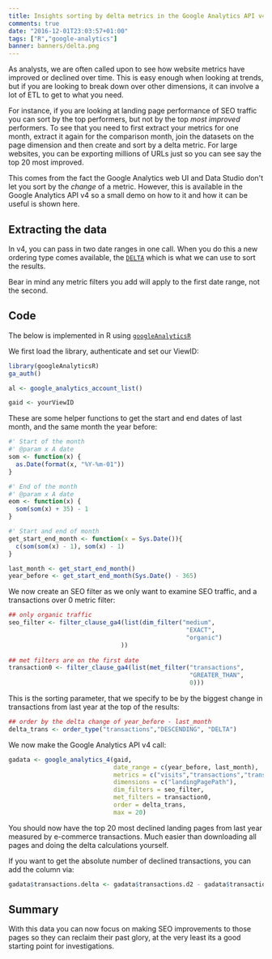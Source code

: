 ```yaml
---
title: Insights sorting by delta metrics in the Google Analytics API v4
comments: true
date: "2016-12-01T23:03:57+01:00"
tags: ["R","google-analytics"]
banner: banners/delta.png
---
```


As analysts, we are often called upon to see how website metrics have improved or declined over time.  This is easy enough when looking at trends, but if you are looking to break down over other dimensions, it can involve a lot of ETL to get to what you need.

For instance, if you are looking at landing page performance of SEO traffic you can sort by the top performers, but not by the top *most improved* performers.  To see that you need to first extract your metrics for one month, extract it again for the comparison month, join the datasets on the page dimension and then create and sort by a delta metric.  For large websites, you can be exporting millions of URLs just so you can see say the top 20 most improved. 

This comes from the fact the Google Analytics web UI and Data Studio don't let you sort by the *change* of a metric.  However, this is available in the Google Analytics API v4 so a small demo on how to it and how it can be useful is shown here.

## Extracting the data

In v4, you can pass in two date ranges in one call.  When you do this a new ordering type comes available, the [`DELTA`](https://developers.google.com/analytics/devguides/reporting/core/v4/basics#delta_ordering) which is what we can use to sort the results.

Bear in mind any metric filters you add will apply to the first date range, not the second.

## Code

The below is implemented in R using [`googleAnalyticsR`](http://code.markedmondson.me/googleAnalyticsR/)

We first load the library, authenticate and set our ViewID:

```r
library(googleAnalyticsR)
ga_auth()

al <- google_analytics_account_list()

gaid <- yourViewID
```

These are some helper functions to get the start and end dates of last month, and the same month the year before:

```r
#' Start of the month
#' @param x A date
som <- function(x) {
  as.Date(format(x, "%Y-%m-01"))
}

#' End of the month
#' @param x A date
eom <- function(x) {
  som(som(x) + 35) - 1
}

#' Start and end of month
get_start_end_month <- function(x = Sys.Date()){
  c(som(som(x) - 1), som(x) - 1)
}

last_month <- get_start_end_month()
year_before <- get_start_end_month(Sys.Date() - 365)
```

We now create an SEO filter as we only want to examine SEO traffic, and a transactions over 0 metric filter:

```r
## only organic traffic
seo_filter <- filter_clause_ga4(list(dim_filter("medium", 
                                                 "EXACT", 
                                                 "organic")
                               ))
                               
## met filters are on the first date
transaction0 <- filter_clause_ga4(list(met_filter("transactions", 
                                                  "GREATER_THAN", 
                                                  0)))
```

This is the sorting parameter, that we specify to be by the biggest change in transactions from last year at the top of the results:

```r
## order by the delta change of year_before - last_month
delta_trans <- order_type("transactions","DESCENDING", "DELTA")
```

We now make the Google Analytics API v4 call:

```r
gadata <- google_analytics_4(gaid,
                             date_range = c(year_before, last_month),
                             metrics = c("visits","transactions","transactionRevenue"),
                             dimensions = c("landingPagePath"),
                             dim_filters = seo_filter,
                             met_filters = transaction0,
                             order = delta_trans,
                             max = 20)
```

You should now have the top 20 most declined landing pages from last year measured by e-commerce transactions.  Much easier than downloading all pages and doing the delta calculations yourself.

If you want to get the absolute number of declined transactions, you can add the column via:

```r
gadata$transactions.delta <- gadata$transactions.d2 - gadata$transactions.d1
```

## Summary

With this data you can now focus on making SEO improvements to those pages so they can reclaim their past glory, at the very least its a good starting point for investigations. 




